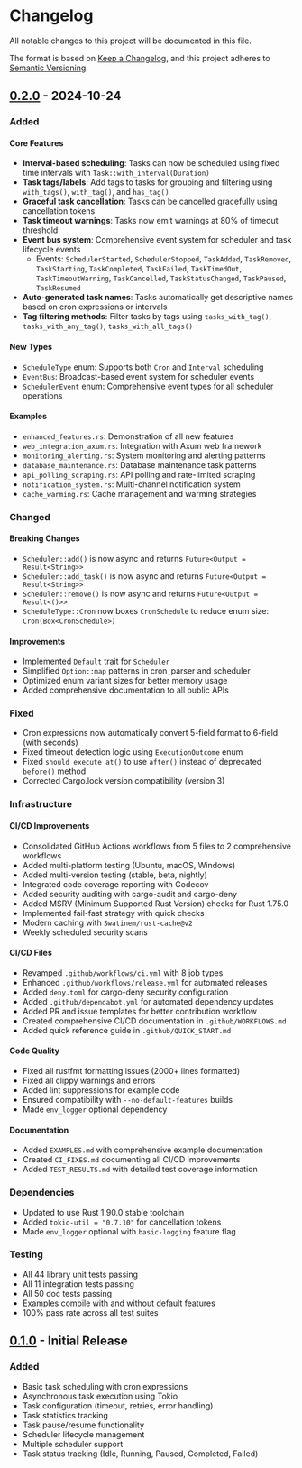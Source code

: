 # Changelog

All notable changes to this project will be documented in this file.

The format is based on [Keep a Changelog](https://keepachangelog.com/en/1.0.0/),
and this project adheres to [Semantic Versioning](https://semver.org/spec/v2.0.0.html).

## [0.2.0] - 2024-10-24

### Added

#### Core Features
- **Interval-based scheduling**: Tasks can now be scheduled using fixed time intervals with `Task::with_interval(Duration)`
- **Task tags/labels**: Add tags to tasks for grouping and filtering using `with_tags()`, `with_tag()`, and `has_tag()`
- **Graceful task cancellation**: Tasks can be cancelled gracefully using cancellation tokens
- **Task timeout warnings**: Tasks now emit warnings at 80% of timeout threshold
- **Event bus system**: Comprehensive event system for scheduler and task lifecycle events
  - Events: `SchedulerStarted`, `SchedulerStopped`, `TaskAdded`, `TaskRemoved`, `TaskStarting`, `TaskCompleted`, `TaskFailed`, `TaskTimedOut`, `TaskTimeoutWarning`, `TaskCancelled`, `TaskStatusChanged`, `TaskPaused`, `TaskResumed`
- **Auto-generated task names**: Tasks automatically get descriptive names based on cron expressions or intervals
- **Tag filtering methods**: Filter tasks by tags using `tasks_with_tag()`, `tasks_with_any_tag()`, `tasks_with_all_tags()`

#### New Types
- `ScheduleType` enum: Supports both `Cron` and `Interval` scheduling
- `EventBus`: Broadcast-based event system for scheduler events
- `SchedulerEvent` enum: Comprehensive event types for all scheduler operations

#### Examples
- `enhanced_features.rs`: Demonstration of all new features
- `web_integration_axum.rs`: Integration with Axum web framework
- `monitoring_alerting.rs`: System monitoring and alerting patterns
- `database_maintenance.rs`: Database maintenance task patterns
- `api_polling_scraping.rs`: API polling and rate-limited scraping
- `notification_system.rs`: Multi-channel notification system
- `cache_warming.rs`: Cache management and warming strategies

### Changed

#### Breaking Changes
- `Scheduler::add()` is now async and returns `Future<Output = Result<String>>`
- `Scheduler::add_task()` is now async and returns `Future<Output = Result<String>>`
- `Scheduler::remove()` is now async and returns `Future<Output = Result<()>>`
- `ScheduleType::Cron` now boxes `CronSchedule` to reduce enum size: `Cron(Box<CronSchedule>)`

#### Improvements
- Implemented `Default` trait for `Scheduler`
- Simplified `Option::map` patterns in cron_parser and scheduler
- Optimized enum variant sizes for better memory usage
- Added comprehensive documentation to all public APIs

### Fixed
- Cron expressions now automatically convert 5-field format to 6-field (with seconds)
- Fixed timeout detection logic using `ExecutionOutcome` enum
- Fixed `should_execute_at()` to use `after()` instead of deprecated `before()` method
- Corrected Cargo.lock version compatibility (version 3)

### Infrastructure

#### CI/CD Improvements
- Consolidated GitHub Actions workflows from 5 files to 2 comprehensive workflows
- Added multi-platform testing (Ubuntu, macOS, Windows)
- Added multi-version testing (stable, beta, nightly)
- Integrated code coverage reporting with Codecov
- Added security auditing with cargo-audit and cargo-deny
- Added MSRV (Minimum Supported Rust Version) checks for Rust 1.75.0
- Implemented fail-fast strategy with quick checks
- Modern caching with `Swatinem/rust-cache@v2`
- Weekly scheduled security scans

#### CI/CD Files
- Revamped `.github/workflows/ci.yml` with 8 job types
- Enhanced `.github/workflows/release.yml` for automated releases
- Added `deny.toml` for cargo-deny security configuration
- Added `.github/dependabot.yml` for automated dependency updates
- Added PR and issue templates for better contribution workflow
- Created comprehensive CI/CD documentation in `.github/WORKFLOWS.md`
- Added quick reference guide in `.github/QUICK_START.md`

#### Code Quality
- Fixed all rustfmt formatting issues (2000+ lines formatted)
- Fixed all clippy warnings and errors
- Added lint suppressions for example code
- Ensured compatibility with `--no-default-features` builds
- Made `env_logger` optional dependency

#### Documentation
- Added `EXAMPLES.md` with comprehensive example documentation
- Created `CI_FIXES.md` documenting all CI/CD improvements
- Added `TEST_RESULTS.md` with detailed test coverage information

### Dependencies
- Updated to use Rust 1.90.0 stable toolchain
- Added `tokio-util = "0.7.10"` for cancellation tokens
- Made `env_logger` optional with `basic-logging` feature flag

### Testing
- All 44 library unit tests passing
- All 11 integration tests passing
- All 50 doc tests passing
- Examples compile with and without default features
- 100% pass rate across all test suites

## [0.1.0] - Initial Release

### Added
- Basic task scheduling with cron expressions
- Asynchronous task execution using Tokio
- Task configuration (timeout, retries, error handling)
- Task statistics tracking
- Task pause/resume functionality
- Scheduler lifecycle management
- Multiple scheduler support
- Task status tracking (Idle, Running, Paused, Completed, Failed)

[0.2.0]: https://github.com/TickTockBent/Taskline/compare/v0.1.0...v0.2.0
[0.1.0]: https://github.com/TickTockBent/Taskline/releases/tag/v0.1.0
